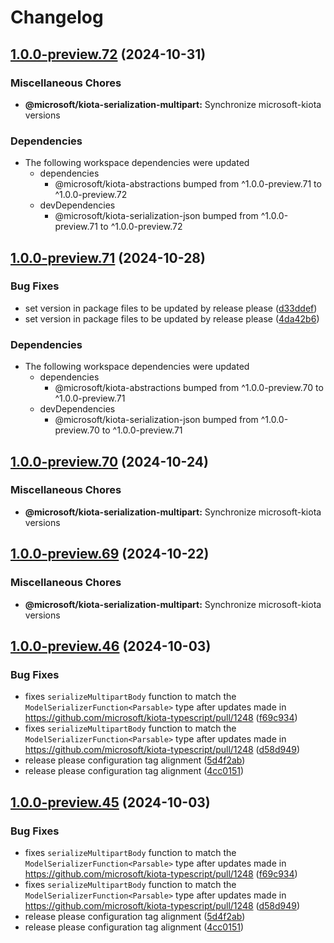 # Changelog

## [1.0.0-preview.72](https://github.com/microsoft/kiota-typescript/compare/@microsoft/kiota-serialization-multipart@1.0.0-preview.71...@microsoft/kiota-serialization-multipart@1.0.0-preview.72) (2024-10-31)


### Miscellaneous Chores

* **@microsoft/kiota-serialization-multipart:** Synchronize microsoft-kiota versions


### Dependencies

* The following workspace dependencies were updated
  * dependencies
    * @microsoft/kiota-abstractions bumped from ^1.0.0-preview.71 to ^1.0.0-preview.72
  * devDependencies
    * @microsoft/kiota-serialization-json bumped from ^1.0.0-preview.71 to ^1.0.0-preview.72

## [1.0.0-preview.71](https://github.com/microsoft/kiota-typescript/compare/@microsoft/kiota-serialization-multipart@1.0.0-preview.70...@microsoft/kiota-serialization-multipart@1.0.0-preview.71) (2024-10-28)


### Bug Fixes

* set version in package files to be updated by release please ([d33ddef](https://github.com/microsoft/kiota-typescript/commit/d33ddefccd5f8b1f0bcdcea3f8cf72a22bfb73e2))
* set version in package files to be updated by release please ([4da42b6](https://github.com/microsoft/kiota-typescript/commit/4da42b616bd5b87f3cc90d7d540c972744e2edee))


### Dependencies

* The following workspace dependencies were updated
  * dependencies
    * @microsoft/kiota-abstractions bumped from ^1.0.0-preview.70 to ^1.0.0-preview.71
  * devDependencies
    * @microsoft/kiota-serialization-json bumped from ^1.0.0-preview.70 to ^1.0.0-preview.71

## [1.0.0-preview.70](https://github.com/microsoft/kiota-typescript/compare/@microsoft/kiota-serialization-multipart@1.0.0-preview.69...@microsoft/kiota-serialization-multipart@1.0.0-preview.70) (2024-10-24)


### Miscellaneous Chores

* **@microsoft/kiota-serialization-multipart:** Synchronize microsoft-kiota versions

## [1.0.0-preview.69](https://github.com/microsoft/kiota-typescript/compare/@microsoft/kiota-serialization-multipart@1.0.0-preview.46...@microsoft/kiota-serialization-multipart@1.0.0-preview.69) (2024-10-22)


### Miscellaneous Chores

* **@microsoft/kiota-serialization-multipart:** Synchronize microsoft-kiota versions

## [1.0.0-preview.46](https://github.com/microsoft/kiota-typescript/compare/@microsoft/kiota-serialization-multipart@1.0.0-preview.45...@microsoft/kiota-serialization-multipart@1.0.0-preview.46) (2024-10-03)


### Bug Fixes

* fixes `serializeMultipartBody` function to match the `ModelSerializerFunction<Parsable>` type after updates made in https://github.com/microsoft/kiota-typescript/pull/1248 ([f69c934](https://github.com/microsoft/kiota-typescript/commit/f69c934c229f7742265938da7457aaea7eb4c896))
* fixes `serializeMultipartBody` function to match the `ModelSerializerFunction<Parsable>` type after updates made in https://github.com/microsoft/kiota-typescript/pull/1248 ([d58d949](https://github.com/microsoft/kiota-typescript/commit/d58d949ccd7b92cfcee0ce190bbf0678e0a5321e))
* release please configuration tag alignment ([5d4f2ab](https://github.com/microsoft/kiota-typescript/commit/5d4f2ab4ca8fa8bb64969ad4ac564f95ac78ace9))
* release please configuration tag alignment ([4cc0151](https://github.com/microsoft/kiota-typescript/commit/4cc01512235d6d06b9d668216f8cc608deb2d94b))

## [1.0.0-preview.45](https://github.com/microsoft/kiota-typescript/compare/@microsoft/kiota-serialization-multipart@1.0.0-preview.44...@microsoft/kiota-serialization-multipart@1.0.0-preview.45) (2024-10-03)


### Bug Fixes

* fixes `serializeMultipartBody` function to match the `ModelSerializerFunction<Parsable>` type after updates made in https://github.com/microsoft/kiota-typescript/pull/1248 ([f69c934](https://github.com/microsoft/kiota-typescript/commit/f69c934c229f7742265938da7457aaea7eb4c896))
* fixes `serializeMultipartBody` function to match the `ModelSerializerFunction<Parsable>` type after updates made in https://github.com/microsoft/kiota-typescript/pull/1248 ([d58d949](https://github.com/microsoft/kiota-typescript/commit/d58d949ccd7b92cfcee0ce190bbf0678e0a5321e))
* release please configuration tag alignment ([5d4f2ab](https://github.com/microsoft/kiota-typescript/commit/5d4f2ab4ca8fa8bb64969ad4ac564f95ac78ace9))
* release please configuration tag alignment ([4cc0151](https://github.com/microsoft/kiota-typescript/commit/4cc01512235d6d06b9d668216f8cc608deb2d94b))
